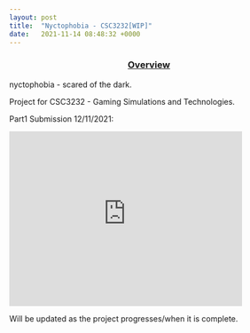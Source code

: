 ```yaml
---
layout: post
title:  "Nyctophobia - CSC3232[WIP]"
date:   2021-11-14 08:48:32 +0000
---
```


### <center><u>Overview</u></center>
nyctophobia - scared of the dark. 

Project for CSC3232 - Gaming Simulations and Technologies.

Part1 Submission 12/11/2021:
<iframe width="420" height="315" src="https://www.youtube.com/watch?v=fkvDdV6xVho" frameborder="0" allowfullscreen></iframe>


Will be updated as the project progresses/when it is complete.